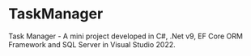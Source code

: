 # TaskManager
Task Manager - A mini project developed in C#, .Net v9, EF Core ORM Framework and SQL Server in Visual Studio 2022.
